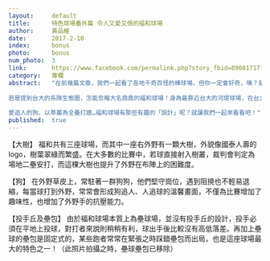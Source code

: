 ```yaml
---
layout:     default
title:      特色球場番外篇 令人又愛又恨的福和球場
author:     黃品維
date:       2017-2-10
index:      bonus
photo:      bonus
num_photo:  3
link:       https://www.facebook.com/permalink.php?story_fbid=896017177207067&id=815683195240466
category:   專欄
abstract:   "在前幾篇文章，我們一起看了各地千奇百怪的棒球場，但你一定會好奇，咦？是不是少了一座？
　
若是提到台大的系隊生態圈，怎能忽略大名鼎鼎的福和球場！身為最靠近台大的河堤球場，在台大場地競爭激烈、空間不足的現實下，福和一直是各系隊練球以及許多盃賽的首選之地，如攻城盃、工院盃等皆於此地舉辦，成為不少球員們共同的回憶。
　
愛追人的狗、以草叢為全壘打牆…福和球場有那些有趣的「設計」呢？就讓我們一起來看看吧！"
published:  true
---
```


   【大樹】
   福和共有三座球場，而其中一座右外野有一顆大樹，外貌像國泰人壽的logo，樹葉翠綠而繁盛。在大多數的比賽中，若球直接射入樹叢，裁判會判定為場地二壘安打，而這棵大樹也提升了外野在布陣上的困難度。

   【狗】
   在外野草皮上，常駐著一群狗狗，他們堅守崗位，遇到阻撓也不輕易退縮，每當球打到外野，常常會形成狗追人、人追球的溫馨畫面，不僅為比賽增加了趣味性，也增加了外野手的抗壓能力。

   【投手丘及壘包】
   由於福和球場本質上為壘球場，並沒有投手丘的設計，投手必須在平地上投球，對打者來說則稍稍有利，球出手後比較沒有高低落差。再加上壘球的壘包是固定式的，某些跑者常常在緊張之時踩錯壘包而出局，也是這座球場最大的特色之一！（此照片拍攝之時，壘球壘包已移除）
